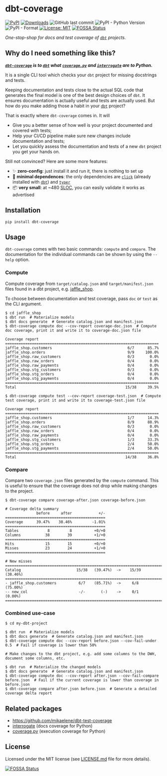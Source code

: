# dbt-coverage

<a href="https://pypi.org/project/dbt-coverage/"><img alt="PyPI" src="https://img.shields.io/pypi/v/dbt-coverage"></a>
<a href="https://pepy.tech/project/dbt-coverage"><img alt="Downloads" src="https://pepy.tech/badge/dbt-coverage"></a>
![GitHub last commit](https://img.shields.io/github/last-commit/slidoapp/dbt-coverage)
![PyPI - Python Version](https://img.shields.io/pypi/pyversions/dbt-coverage)
![PyPI - Format](https://img.shields.io/pypi/format/dbt-coverage)
<a href="https://github.com/slidoapp/dbt-coverage/blob/main/LICENSE.md"><img alt="License: MIT" src="https://img.shields.io/github/license/slidoapp/dbt-coverage"></a>
[![FOSSA Status](https://app.fossa.com/api/projects/git%2Bgithub.com%2Fslidoapp%2Fdbt-coverage.svg?type=shield)](https://app.fossa.com/projects/git%2Bgithub.com%2Fslidoapp%2Fdbt-coverage?ref=badge_shield)


_One-stop-shop for docs and test coverage of [`dbt`](https://github.com/dbt-labs/dbt) projects._

## Why do I need something like this?

_**[`dbt-coverage`](https://github.com/slidoapp/dbt-coverage) is to [`dbt`](https://github.com/dbt-labs/dbt) what [`coverage.py`](https://github.com/nedbat/coveragepy) and [`interrogate`](https://interrogate.readthedocs.io/en/latest/) are to Python.**_

It is a single CLI tool which checks your `dbt` project for missing docstrings and tests.

Keeping documentation and tests close to the actual SQL code that generates the final model is one of the best design choices of `dbt`. It ensures documentation is actually useful and tests are actually used. But how do you make adding those a habit in your [`dbt`](https://github.com/dbt-labs/dbt) project?

That is exactly where `dbt-coverage` comes in. It will

- Give you a better sense of how well is your project documented and covered with tests;
- Help your CI/CD pipeline make sure new changes include documentation and tests;
- Let you quickly assess the documentation and tests of a new `dbt` project you get your hands on.

Still not convinced? Here are some more features:

- ✨ **zero-config**: just install it and run it, there is nothing to set up
- 🏁 **minimal dependences**: the only dependencies are [`click`](https://click.palletsprojects.com/en/8.0.x/) (already installed with [`dbt`](https://github.com/dbt-labs/dbt)) and [`typer`](https://typer.tiangolo.com/tutorial/)
- 📦 **very small**: at ~480 [SLOC](https://en.wikipedia.org/wiki/Source_lines_of_code), you can easily validate it works as advertised


## Installation

```
pip install dbt-coverage
```

## Usage

`dbt-coverage` comes with two basic commands: `compute` and `compare`. The
documentation for the individual commands can be shown by using the `--help`
option.

### Compute

Compute coverage from `target/catalog.json` and `target/manifest.json` files
found in a dbt project, e.g.
[jaffle_shop](https://github.com/dbt-labs/jaffle_shop). 

To choose between documentation and test coverage, pass `doc` or `test` as the CLI argument.

```console
$ cd jaffle_shop
$ dbt run  # Materialize models
$ dbt docs generate  # Generate catalog.json and manifest.json
$ dbt-coverage compute doc --cov-report coverage-doc.json  # Compute doc coverage, print it and write it to coverage-doc.json file

Coverage report
=====================================================================
jaffle_shop.customers                                  6/7      85.7%
jaffle_shop.orders                                     9/9     100.0%
jaffle_shop.raw_customers                              0/3       0.0%
jaffle_shop.raw_orders                                 0/4       0.0%
jaffle_shop.raw_payments                               0/4       0.0%
jaffle_shop.stg_customers                              0/3       0.0%
jaffle_shop.stg_orders                                 0/4       0.0%
jaffle_shop.stg_payments                               0/4       0.0%
=====================================================================
Total                                                 15/38     39.5%

$ dbt-coverage compute test --cov-report coverage-test.json  # Compute test coverage, print it and write it to coverage-test.json file

Coverage report
=====================================================================
jaffle_shop.customers                                  1/7      14.3%
jaffle_shop.orders                                     8/9      88.9%
jaffle_shop.raw_customers                              0/3       0.0%
jaffle_shop.raw_orders                                 0/4       0.0%
jaffle_shop.raw_payments                               0/4       0.0%
jaffle_shop.stg_customers                              1/3      33.3%
jaffle_shop.stg_orders                                 2/4      50.0%
jaffle_shop.stg_payments                               2/4      50.0%
=====================================================================
Total                                                 14/38     36.8%
```

### Compare

Compare two `coverage.json` files generated by the `compute` command. This is
useful to ensure that the coverage does not drop while making changes to the
project.

```console
$ dbt-coverage compare coverage-after.json coverage-before.json

# Coverage delta summary
              before     after            +/-
=============================================
Coverage      39.47%    38.46%         -1.01%
=============================================
Tables             8         8          +0/+0
Columns           38        39          +1/+0
=============================================
Hits              15        15          +0/+0
Misses            23        24          +1/+0
=============================================

# New misses
=========================================================================
Catalog                         15/38   (39.47%)  ->    15/39   (38.46%) 
=========================================================================
- jaffle_shop.customers          6/7    (85.71%)  ->     6/8    (75.00%) 
-- new_col                       -/-       (-)    ->     0/1     (0.00%) 
=========================================================================
```

### Combined use-case

```console
$ cd my-dbt-project

$ dbt run  # Materialize models
$ dbt docs generate  # Generate catalog.json and manifest.json
$ dbt-coverage compute doc --cov-report before.json --cov-fail-under 0.5  # Fail if coverage is lower than 50%

# Make changes to the dbt project, e.g. add some columns to the DWH, document some columns, etc.

$ dbt run  # Materialize the changed models
$ dbt docs generate  # Generate catalog.json and manifest.json
$ dbt-coverage compute doc --cov-report after.json --cov-fail-compare before.json  # Fail if the current coverage is lower than coverage in before.json
$ dbt-coverage compare after.json before.json  # Generate a detailed coverage delta report
```

## Related packages

- https://github.com/mikaelene/dbt-test-coverage
- [interrogate](https://interrogate.readthedocs.io/en/latest/) (docs coverage for Python)
- [coverage.py](https://github.com/nedbat/coveragepy) (execution coverage for Python)

## License

Licensed under the MIT license (see [LICENSE.md](LICENSE.md) file for more
details).

[![FOSSA Status](https://app.fossa.com/api/projects/git%2Bgithub.com%2Fslidoapp%2Fdbt-coverage.svg?type=large)](https://app.fossa.com/projects/git%2Bgithub.com%2Fslidoapp%2Fdbt-coverage?ref=badge_large)
